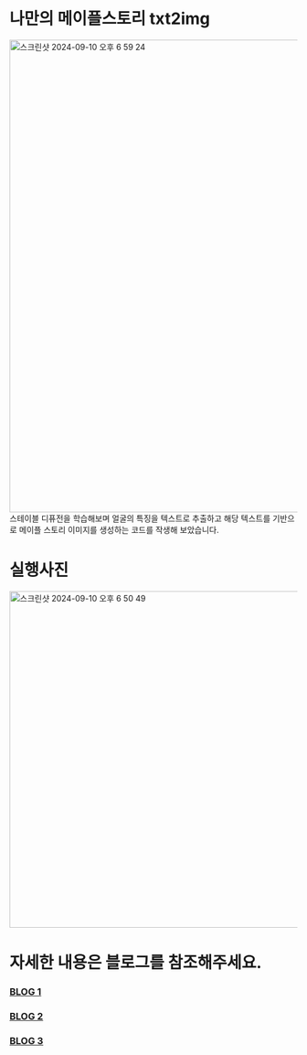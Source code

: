 # 나만의 메이플스토리 txt2img

<img width="827" alt="스크린샷 2024-09-10 오후 6 59 24" src="https://github.com/user-attachments/assets/66832c65-8232-4d15-a289-ec34a5d1236a">
스테이블 디퓨전을 학습해보며 얼굴의 특징을 텍스트로 추출하고 해당 텍스트를 기반으로 메이플 스토리 이미지를 생성하는 코드를 작생해 보았습니다.

# 실행사진
<img width="589" alt="스크린샷 2024-09-10 오후 6 50 49" src="https://github.com/user-attachments/assets/3818e5f7-653c-4a50-9725-5a171583c091">

# 자세한 내용은 블로그를 참조해주세요.
### [BLOG 1](http://youngchannel.co.kr/aistudy/Stable-Diffusion%EB%A1%9C-txt2img-%ED%8C%8C%EC%9D%B8%ED%8A%9C%EB%8B%9D%ED%95%B4%EB%B3%B4%EA%B8%B0(1))

### [BLOG 2](http://youngchannel.co.kr/aistudy/Stable-Diffusion%EB%A1%9C-txt2img-%ED%8C%8C%EC%9D%B8%ED%8A%9C%EB%8B%9D%ED%95%B4%EB%B3%B4%EA%B8%B0(2))

### [BLOG 3](http://youngchannel.co.kr/aistudy/Stable-Diffusion%EB%A1%9C-txt2img-%ED%8C%8C%EC%9D%B8%ED%8A%9C%EB%8B%9D%ED%95%B4%EB%B3%B4%EA%B8%B0(3))
